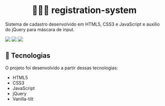 <h1 align="center">
  👩🏻‍💻 registration-system
</h1>

<p>
  Sistema de cadastro desenvolvido em HTML5, CSS3 e JavaScript e auxílio do jQuery para máscara de input.
</p>
  
<div>
  <img src="https://user-images.githubusercontent.com/71532985/139608374-fa027999-7434-432b-8d5e-bf243808ac87.png"/>
  <img src="https://user-images.githubusercontent.com/71532985/139608376-70cfe85b-80cf-40d0-9966-36f802b60904.png"/>
  <img src="https://user-images.githubusercontent.com/71532985/139608377-d21429e3-de20-4118-8be4-ea0b5c74fc36.png"/>
</div>


## 🚀 Tecnologias

O projeto foi desenvolvido a partir dessas tecnologias:

- HTML5
- CSS3
- JavaScript
- jQuery
- Vanilla-tilt

